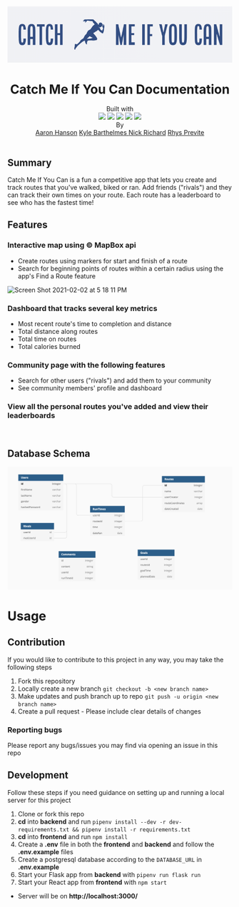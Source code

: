 ![logo](./frontend/src/images/logo.png)
<h1 align='center'>Catch Me If You Can Documentation</h1>

<div align='center'>Built with 
<br>
<img src="https://img.icons8.com/color/48/000000/javascript.png"/>
<img src="https://img.icons8.com/color/48/000000/python.png"/>
<img src="https://img.icons8.com/officel/40/000000/react.png"/>
<img src="https://img.icons8.com/color/48/000000/redux.png"/>
<img src="https://img.icons8.com/color/48/000000/postgreesql.png"/>
</div>
<div align='center'>By
<br>
<a href='https://www.linkedin.com/in/aaron-hanson-brb/'>Aaron Hanson</a>
<a href='https://www.linkedin.com/in/kyle-barthelmes-a5120b51/'>Kyle Barthelmes </a>
<a href='https://www.linkedin.com/in/nicholas-richard-77a9a066/'>Nick Richard</a>
<a href='https://www.linkedin.com/in/rhysprevite/'>Rhys Previte</a>
</div>
<br>

## Summary
Catch Me If You Can is a fun a competitive app that lets you create and track routes that you've walked, biked or ran. Add friends ("rivals") and they can track their own times on your route. Each route has a leaderboard to see who has the fastest time!

## Features
### Interactive map using © MapBox api 
  - Create routes using markers for start and finish of a route
  - Search for beginning points of routes within a certain radius using the app's Find a Route feature

  ![Screen Shot 2021-02-02 at 5 18 11 PM](https://user-images.githubusercontent.com/67812737/106670155-ac88e400-657a-11eb-8f49-8b0f22d58f2c.png)

### Dashboard that tracks several key metrics
  - Most recent route's time to completion and distance
  - Total distance along routes
  - Total time on routes
  - Total calories burned
### Community page with the following features
  - Search for other users ("rivals") and add them to your community
  - See community members' profile and dashboard
### View all the personal routes you've added and view their leaderboards
<br>

## Database Schema
![Database Schema](./Documentation/Database-schema.png)

# Usage 

## Contribution
If you would like to contribute to this project in any way, you may take the following steps
  1. Fork this repository
  2. Locally create a new branch `git checkout -b <new branch name>`
  3. Make updates and push branch up to repo `git push -u origin <new branch name>`
  4. Create a pull request
    - Please include clear details of changes 
  
  ### Reporting bugs
  Please report any bugs/issues you may find via opening an issue in this repo

  ## Development
  Follow these steps if you need guidance on setting up and running a local server for this project
  1. Clone or fork this repo
  2. **cd** into **backend** and run `pipenv install --dev -r dev-requirements.txt && pipenv install -r requirements.txt`
  3. **cd** into **frontend** and run `npm install`
  4. Create a **.env** file in both the **frontend** and **backend** and follow the **.env.example** files
  5. Create a postgresql database according to the `DATABASE_URL` in **.env.example**
  6. Start your Flask app from **backend** with `pipenv run flask run`
  7. Start your React app from **frontend** with `npm start`
  - Server will be on **http://localhost:3000/**

